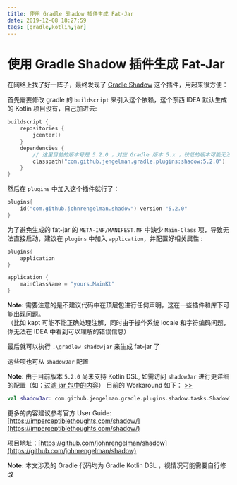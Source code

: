 ```yaml
---
title: 使用 Gradle Shadow 插件生成 Fat-Jar
date: 2019-12-08 18:27:59
tags: [gradle,kotlin,jar]
---
```


# 使用 Gradle Shadow 插件生成 Fat-Jar

在网络上找了好一阵子，最终发现了 [Gradle Shadow] 这个插件，用起来很方便：

首先需要修改 gradle 的 `buildscript` 来引入这个依赖，这个东西 IDEA 默认生成的 Kotlin 项目没有，自己加进去:
```kotlin
buildscript {
    repositories {
        jcenter()
    }
    dependencies {
        // 这里目前的版本号是 5.2.0 ，对应 Gradle 版本 5.x ，较低的版本可能无法使用
        classpath("com.github.jengelman.gradle.plugins:shadow:5.2.0")
    }
}
```
然后在 `plugins` 中加入这个插件就行了：
```kotlin
plugins{
    id("com.github.johnrengelman.shadow") version "5.2.0"
}
```

为了避免生成的 fat-jar 的 `META-INF/MANIFEST.MF` 中缺少 `Main-Class` 项，导致无法直接启动，建议在 `plugins` 中加入 `application`，并配置好相关属性 :
```kotlin
plugins{
    application
}

application {
    mainClassName = "yours.MainKt"
}
```
**Note:** 需要注意的是不建议代码中在顶层包进行任何声明，这在一些插件和库下可能出现问题。  
（比如 kapt 可能不能正确处理注解，同时由于操作系统 locale 和字符编码问题，你无法在 IDEA 中看到可以理解的错误信息） 

最后就可以执行 `.\gradlew shadowjar` 来生成 fat-jar 了

这些项也可从 `shadowJar` 配置

**Note:** 由于目前版本 `5.2.0` 尚未支持 Kotlin DSL, 如需访问 `shadowJar` 进行更详细的配置（如：[过滤 jar 包中的内容](https://imperceptiblethoughts.com/shadow/configuration/filtering/)）
目前的 Workaround 如下： [>>](https://github.com/johnrengelman/shadow/issues/533#issue-541921197)
```kotlin
val shadowJar: com.github.jengelman.gradle.plugins.shadow.tasks.ShadowJar by tasks
```

更多的内容建议参考官方 User Guide: [https://imperceptiblethoughts.com/shadow/](https://imperceptiblethoughts.com/shadow/)

项目地址：[https://github.com/johnrengelman/shadow](https://github.com/johnrengelman/shadow)

**Note:** 本文涉及的 Gradle 代码均为 Gradle Kotlin DSL ，视情况可能需要自行修改




[Gradle Shadow]: https://github.com/johnrengelman/shadow